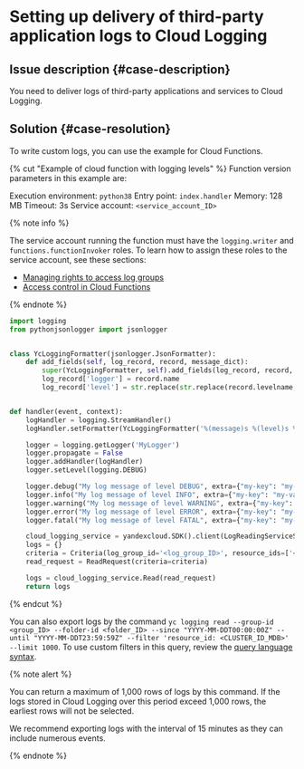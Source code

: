 # Setting up delivery of third-party application logs to Cloud Logging

## Issue description {#case-description}

You need to deliver logs of third-party applications and services to Cloud Logging.

## Solution {#case-resolution}

To write custom logs, you can use the example for Cloud Functions.

{% cut "Example of cloud function with logging levels" %}
Function version parameters in this example are:

Execution environment: `python38`
Entry point: `index.handler`
Memory: 128 MB
Timeout: 3s
Service account: `<service_account_ID>`

{% note info %}

The service account running the function must have the `logging.writer` and `functions.functionInvoker` roles.
To learn how to assign these roles to the service account, see these sections:

* [Managing rights to access log groups](../../../logging/operations/access-rights.md)
* [Access control in Cloud Functions](../../../functions/security/index.md#about-access-control)

{% endnote %}

```python
import logging
from pythonjsonlogger import jsonlogger


class YcLoggingFormatter(jsonlogger.JsonFormatter):
    def add_fields(self, log_record, record, message_dict):
        super(YcLoggingFormatter, self).add_fields(log_record, record, message_dict)
        log_record['logger'] = record.name
        log_record['level'] = str.replace(str.replace(record.levelname, "WARNING", "WARN"), "CRITICAL", "FATAL")


def handler(event, context):
    logHandler = logging.StreamHandler()
    logHandler.setFormatter(YcLoggingFormatter('%(message)s %(level)s %(logger)s'))

    logger = logging.getLogger('MyLogger')
    logger.propagate = False
    logger.addHandler(logHandler)
    logger.setLevel(logging.DEBUG)

    logger.debug("My log message of level DEBUG", extra={"my-key": "my-value"})
    logger.info("My log message of level INFO", extra={"my-key": "my-value"})
    logger.warning("My log message of level WARNING", extra={"my-key": "my-value"})
    logger.error("My log message of level ERROR", extra={"my-key": "my-value"})
    logger.fatal("My log message of level FATAL", extra={"my-key": "my-value"})

    cloud_logging_service = yandexcloud.SDK().client(LogReadingServiceStub)
    logs = {}
    criteria = Criteria(log_group_id='<log_group_ID>', resource_ids=['<resource_ID>'])
    read_request = ReadRequest(criteria=criteria)

    logs = cloud_logging_service.Read(read_request)
    return logs
```

{% endcut %}

You can also export logs by the command `yc logging read --group-id <group_ID> --folder-id <folder_ID> --since "YYYY-MM-DDT00:00:00Z" --until "YYYY-MM-DDT23:59:59Z" --filter 'resource_id: <CLUSTER_ID_MDB>' --limit 1000`.
To use custom filters in this query, review the [query language syntax](../../../logging/concepts/filter).

{% note alert %}

You can return a maximum of 1,000 rows of logs by this command. If the logs stored in Cloud Logging over this period exceed 1,000 rows, the earliest rows will not be selected.

We recommend exporting logs with the interval of 15 minutes as they can include numerous events.

{% endnote %}
